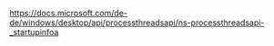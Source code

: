https://docs.microsoft.com/de-de/windows/desktop/api/processthreadsapi/ns-processthreadsapi-_startupinfoa